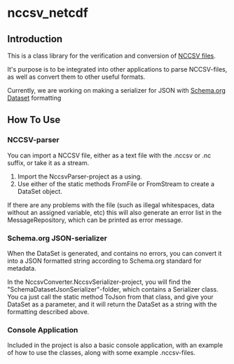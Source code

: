 # nccsv_netcdf

## Introduction

This is a class library for the verification and conversion of [NCCSV files](https://coastwatch.pfeg.noaa.gov/erddap/download/NCCSV.html).   

It's purpose is to be integrated into other applications to parse NCCSV-files, as well as convert them to other useful formats.  

Currently, we are working on making a serializer for JSON with [Schema.org Dataset](https://schema.org/Dataset) formatting

## How To Use

### NCCSV-parser
You can import a NCCSV file, either as a text file with the .nccsv or .nc suffix, or take it as a stream.

1. Import the NccsvParser-project as a using.
2. Use either of the static methods FromFile or FromStream to create a DataSet object.

If there are any problems with the file (such as illegal whitespaces, data without an assigned variable, etc) this will also generate an error list in the MessageRepository, which can be printed as error message.


### Schema.org JSON-serializer
When the DataSet is generated, and contains no errors, you can convert it into a JSON formatted string according to Schema.org standard for metadata.

In the NccsvConverter.NccsvSerializer-project, you will find the "SchemaDatasetJsonSerializer"-folder, which contains a Serializer class. 
You ca just call the static method ToJson from that class, and give your DataSet as a parameter, and it will return the DataSet as a string with the formatting described above.

### Console Application
Included in the project is also a basic console application, with an example of how to use the classes, along with some example .nccsv-files.
